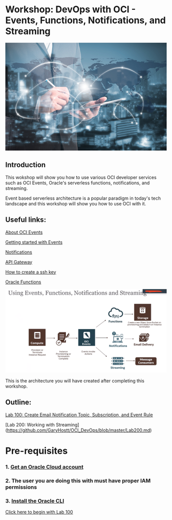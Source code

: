 # Workshop: DevOps with OCI - Events, Functions, Notifications, and Streaming

![](screenshots/1.jpg)

## Introduction

This wokshop will show you how to use various OCI developer services such as OCI Events, Oracle's serverless functions, notifications, and streaming.

Event based serverless architecture is a popular paradigm in today's tech landscape and this workshop will show you how to use OCI with it.

## Useful links:
[About OCI Events](https://docs.cloud.oracle.com/en-us/iaas/Content/Events/Concepts/eventsoverview.htm)

[Getting started with Events](https://docs.cloud.oracle.com/en-us/iaas/Content/Events/Concepts/eventsgetstarted.htm)

[Notifications](https://docs.cloud.oracle.com/en-us/iaas/Content/Notification/Concepts/notificationoverview.htm)

[API Gateway](https://www.oracle.com/cloud/cloud-native/api-gateway/)

[How to create a ssh key](https://www.oracle.com/webfolder/technetwork/tutorials/obe/cloud/javaservice/JCS/JCS_SSH/create_sshkey.html)

[Oracle Functions](https://www.youtube.com/watch?v=ZJKviWdo-Ec)


![](screenshots/1.png)

This is the architecture you will have created after completing this workshop.

## Outline:
[Lab 100: Create Email Notification Topic, Subscription, and Event Rule](https://github.com/GaryHostt/OCI_DevOps/blob/master/Lab100.md)

[Lab 200: Working with Streaming]
(https://github.com/GaryHostt/OCI_DevOps/blob/master/Lab200.md)

# Pre-requisites

### 1. [Get an Oracle Cloud account](https://www.oracle.com/cloud/free/)
### 2. The user you are doing this with must have proper IAM permissions 
### 3. [Install the Oracle CLI](https://docs.cloud.oracle.com/en-us/iaas/Content/API/SDKDocs/cliinstall.htm)

[Click here to begin with Lab 100](https://github.com/GaryHostt/OCI_DevOps/blob/master/Lab100.md)






